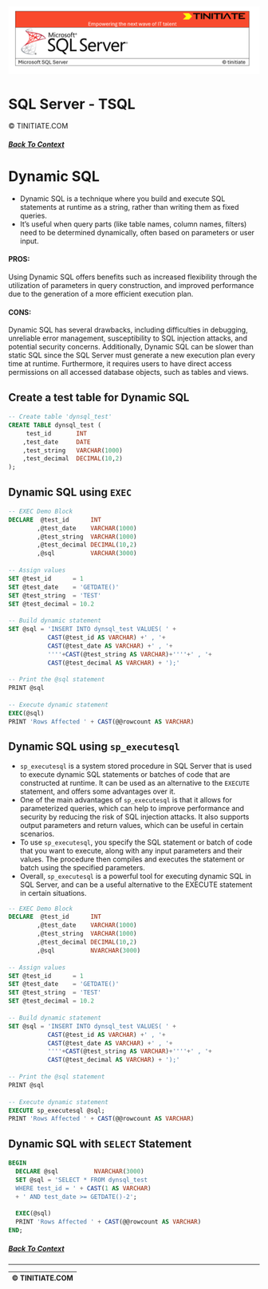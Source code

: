 ![SQL Server Tinitiate Image](../sqlserver-sql/sqlserver.png)

# SQL Server - TSQL
&copy; TINITIATE.COM

##### [Back To Context](./README.md)

# Dynamic SQL
* Dynamic SQL is a technique where you build and execute SQL statements at runtime as a string, rather than writing them as fixed queries.
* It’s useful when query parts (like table names, column names, filters) need to be determined dynamically, often based on parameters or user input.
#### PROS:
Using Dynamic SQL offers benefits such as increased flexibility through the utilization of parameters in query construction, and improved performance due to the generation of a more efficient execution plan.
#### CONS:
Dynamic SQL has several drawbacks, including difficulties in debugging, unreliable error management, susceptibility to SQL injection attacks, and potential security concerns. Additionally, Dynamic SQL can be slower than static SQL since the SQL Server must generate a new execution plan every time at runtime. Furthermore, it requires users to have direct access permissions on all accessed database objects, such as tables and views.

## Create a test table for Dynamic SQL
```sql
-- Create table 'dynsql_test'
CREATE TABLE dynsql_test (
     test_id       INT
    ,test_date     DATE
    ,test_string   VARCHAR(1000)
    ,test_decimal  DECIMAL(10,2)
);
```

## Dynamic SQL using `EXEC`
```sql
-- EXEC Demo Block
DECLARE  @test_id      INT
        ,@test_date    VARCHAR(1000)
        ,@test_string  VARCHAR(1000)
        ,@test_decimal DECIMAL(10,2)
        ,@sql          VARCHAR(3000)

-- Assign values
SET @test_id      = 1
SET @test_date    = 'GETDATE()'
SET @test_string  = 'TEST'
SET @test_decimal = 10.2

-- Build dynamic statement
SET @sql = 'INSERT INTO dynsql_test VALUES( ' +
           CAST(@test_id AS VARCHAR) +' , '+
           CAST(@test_date AS VARCHAR) +' , '+
           ''''+CAST(@test_string AS VARCHAR)+''''+' , '+
           CAST(@test_decimal AS VARCHAR) + ');'
           
-- Print the @sql statement
PRINT @sql

-- Execute dynamic statement
EXEC(@sql)
PRINT 'Rows Affected ' + CAST(@@rowcount AS VARCHAR)
```

## Dynamic SQL using `sp_executesql`
* `sp_executesql` is a system stored procedure in SQL Server that is used to execute dynamic SQL statements or batches of code that are constructed at runtime. It can be used as an alternative to the `EXECUTE` statement, and offers some advantages over it.
* One of the main advantages of `sp_executesql` is that it allows for parameterized queries, which can help to improve performance and security by reducing the risk of SQL injection attacks. It also supports output parameters and return values, which can be useful in certain scenarios.
* To use `sp_executesql`, you specify the SQL statement or batch of code that you want to execute, along with any input parameters and their values. The procedure then compiles and executes the statement or batch using the specified parameters.
* Overall, `sp_executesql` is a powerful tool for executing dynamic SQL in SQL Server, and can be a useful alternative to the EXECUTE statement in certain situations.
```sql
-- EXEC Demo Block
DECLARE  @test_id      INT
        ,@test_date    VARCHAR(1000)
        ,@test_string  VARCHAR(1000)
        ,@test_decimal DECIMAL(10,2)
        ,@sql          NVARCHAR(3000)

-- Assign values
SET @test_id      = 1
SET @test_date    = 'GETDATE()'
SET @test_string  = 'TEST'
SET @test_decimal = 10.2

-- Build dynamic statement
SET @sql = 'INSERT INTO dynsql_test VALUES( ' +
           CAST(@test_id AS VARCHAR) +' , '+
           CAST(@test_date AS VARCHAR) +' , '+
           ''''+CAST(@test_string AS VARCHAR)+''''+' , '+
           CAST(@test_decimal AS VARCHAR) + ');'
           
-- Print the @sql statement
PRINT @sql

-- Execute dynamic statement
EXECUTE sp_executesql @sql;
PRINT 'Rows Affected ' + CAST(@@rowcount AS VARCHAR)
```

## Dynamic SQL with `SELECT` Statement
```sql
BEGIN
  DECLARE @sql          NVARCHAR(3000)  
  SET @sql = 'SELECT * FROM dynsql_test
  WHERE test_id = ' + CAST(1 AS VARCHAR)
  + ' AND test_date >= GETDATE()-2';
  
  EXEC(@sql)
  PRINT 'Rows Affected ' + CAST(@@rowcount AS VARCHAR)
END;
```

##### [Back To Context](./README.md)
***
| &copy; TINITIATE.COM |
|----------------------|
